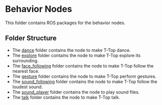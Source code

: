 # Behavior Nodes

This folder contains ROS packages for the behavior nodes.

## Folder Structure

- The [dance](dance) folder contains the node to make T-Top dance.
- The [explore](explore) folder contains the node to make T-Top explore its surrounding.
- The [face_following](face_following) folder contains the node to make T-Top follow the nearest face.
- The [gesture](gesture) folder contains the node to make T-Top perform gestures.
- The [sound_following](sound_following) folder contains the node to make T-Top follow the loudest sound.
- The [sound_player](sound_player) folder contains the node to play sound files.
- The [talk](dance) folder contains the node to make T-Top talk.
